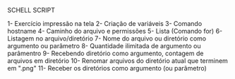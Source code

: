 SCHELL SCRIPT

1- Exercício impressão na tela
2- Criação de variáveis
3- Comando hostname
4- Caminho do arquivo e permissões
5- Lista (Comando for)
6- Listagem no arquivo/diretório
7- Nome do arquivo ou diretório como argumento ou parâmetro
8- Quantidade ilimitada de argumento ou parâmentro
9- Recebendo diretório como argumento, contagem de arquivos em diretório
10- Renomar arquivos  do diretório atual que terminem em ".png"
11- Receber os diretórios como argumento (ou  parãmetro)
